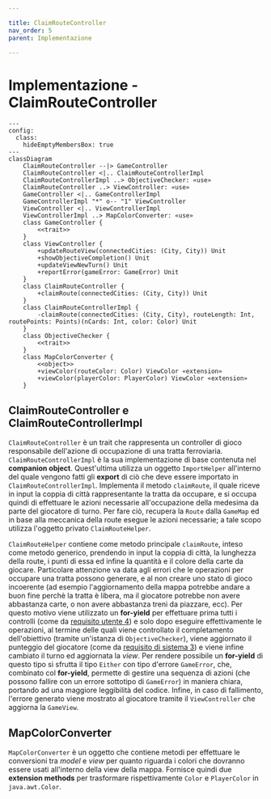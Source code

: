 ```yaml
---

title: ClaimRouteController
nav_order: 5
parent: Implementazione

---
```


# Implementazione - ClaimRouteController

```mermaid
---
config:
  class:
    hideEmptyMembersBox: true
---
classDiagram
    ClaimRouteController --|> GameController
    ClaimRouteController <|.. ClaimRouteControllerImpl
    ClaimRouteControllerImpl ..> ObjectiveChecker: «use»
    ClaimRouteController ..> ViewController: «use»
    GameController <|.. GameControllerImpl
    GameControllerImpl "*" o-- "1" ViewController
    ViewController <|.. ViewControllerImpl
    ViewControllerImpl ..> MapColorConverter: «use»
    class GameController {
        <<trait>>
    }
    class ViewController {
        +updateRouteView(connectedCities: (City, City)) Unit
        +showObjectiveCompletion() Unit
        +updateViewNewTurn() Unit
        +reportError(gameError: GameError) Unit
    }
    class ClaimRouteController {
        +claimRoute(connectedCities: (City, City)) Unit
    }
    class ClaimRouteControllerImpl {
        -claimRoute(connectedCities: (City, City), routeLength: Int, routePoints: Points)(nCards: Int, color: Color) Unit
    }
    class ObjectiveChecker {
        <<trait>>
    }
    class MapColorConverter {
        <<object>>
        +viewColor(routeColor: Color) ViewColor «extension»
        +viewColor(playerColor: PlayerColor) ViewColor «extension»
    }
```

## ClaimRouteController e ClaimRouteControllerImpl

`ClaimRouteController` è un trait che rappresenta un controller di gioco responsabile dell'azione di occupazione di una
tratta ferroviaria. `ClaimRouteControllerImpl` è la sua implementazione di base contenuta nel **companion object**.
Quest'ultima utilizza un oggetto `ImportHelper` all'interno del quale vengono fatti gli **export** di ciò che deve
essere importato in `ClaimRouteControllerImpl`. Implementa il metodo `claimRoute`, il quale riceve in input la coppia di
città rappresentante la tratta da occupare, e si occupa quindi di effettuare le azioni necessarie all'occupazione della
medesima da parte del giocatore di turno. Per fare ciò, recupera la `Route` dalla `GameMap` ed in base alla meccanica
della route esegue le azioni necessarie; a tale scopo utilizza l'oggetto privato `ClaimRouteHelper`.

`ClaimRouteHelper` contiene come metodo principale `claimRoute`, inteso come metodo generico, prendendo in input la
coppia di città, la lunghezza della route, i punti di essa ed infine la quantità e il colore della carte da giocare.
Particolare attenzione va data agli errori che le operazioni per occupare una tratta possono generare, e al non creare
uno stato di gioco incoerente (ad esempio l'aggiornamento della mappa potrebbe andare a buon fine perchè la tratta è
libera, ma il giocatore potrebbe non avere abbastanza carte, o non avere abbastanza treni da piazzare, ecc). Per questo 
motivo viene utilizzato un **for-yield** per effettuare prima tutti i controlli (come da
[requisito utente 4](../../requirement_specification.md#requisiti-utente)) e solo dopo eseguire effettivamente le
operazioni, al termine delle quali viene controllato il completamento dell'obiettivo (tramite un'istanza di
`ObjectiveChecker`), viene aggiornato il punteggio del giocatore (come da
[requisito di sistema 3](../../requirement_specification.md#requisiti-di-sistema)) e viene infine cambiato il turno ed
aggiornata la *view*. Per rendere possibile un **for-yield** di questo tipo si sfrutta il tipo `Either` con tipo
d'errore `GameError`, che, combinato col **for-yield**, permette di gestire una sequenza di azioni (che possono fallire
con un errore sottotipo di `GameError`) in maniera chiara, portando ad una maggiore leggibilità del codice. Infine, in
caso di fallimento, l'errore generato viene mostrato al giocatore tramite il `ViewController` che aggiorna la
`GameView`.

## MapColorConverter

`MapColorConverter` è un oggetto che contiene metodi per effettuare le conversioni tra *model* e *view* per quanto
riguarda i colori che dovranno essere usati all'interno della view della mappa. Fornisce quindi due **extension
methods** per trasformare rispettivamente `Color` e `PlayerColor` in `java.awt.Color`.